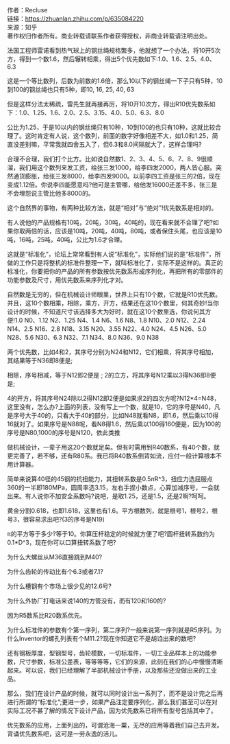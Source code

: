 作者：Recluse  
链接：https://zhuanlan.zhihu.com/p/635084220  
来源：知乎  
著作权归作者所有。商业转载请联系作者获得授权，非商业转载请注明出处。  

法国工程师雷诺看到热气球上的钢丝绳规格繁多，他就想了一个办法，将10开5次方，得到一个数1.6，然后辗转相乘，得出5个优先数如下:1.0、1.6、2.5、4.0、6.3


这是一个等比数列，后数为前数的1.6倍，那么10以下的钢丝绳一下子只有5种，10到100的钢丝绳也只有5种，即10, 16, 25, 40, 63


但是这样分法太稀疏，雷先生就再接再厉，将10开10次方，得出R10优先数系如下：1.0、1.25、1.6、2.0、2.5、3.15、4.0、5.0、6.3、8.0

公比为1.25，于是10以内的钢丝绳只有10种，10到100的也只有10种，这就比较合理了。这时肯定有人说，这个数列，前面的数字好像相差不大，如1.0和1.25，简直没差别嘛，平常我就四舍五入了，但6.3和8.0间隔就大了，这样合理吗?

合理不合理，我们打个比方。比如说自然数1、2、3、4、5、6、7、8、9很顺溜，我们用这个数列来发工资，给张三发1000，给李四发2000，两人皆心服。突然通货膨胀，给张三发8000，给李四发9000。以前李四工资是张三的2倍，现在变成1.12倍。你说李四能愿意吗?他可是主管哪，给他发16000还差不多，张三是不会埋怨说主管比他多8000的。

这个自然界的事物，有两种比较方法，就是“相对”与“绝对”!优先数系是相对的。

有人说他的产品规格有10吨，20吨，30吨，40吨的，现在看来就不合理了吧?如果你取两倍的话，应该是10吨，20吨，40吨，80吨，或者保住头尾，也应该是10吨，16吨，25吨，40吨，公比为1.6才合理。

这就是“标准化”，论坛上常常看到有人说“标准化”，实际他们说的是“标准件”，所做的工作只是将整机的标准件整理一下，就叫标准化了，实际不是这样的。真正的标准化，你要把你的产品的所有参数按优先数系形成序列化，再把所有的零部件的功能参数及尺寸，用优先数系来序列化才对。

自然数是无穷的，但在机械设计师眼里，世界上只有10个数，它就是R10优先数。并且，这10个数相乘，相除，乘方，开方，结果还在这10个数里，何其奇妙!当你设计的时候，不知道尺寸该选择多大为好时，就在这10个数里选，你说何其方便!1.0 N0、1.12 N2、1.25 N4、1.4 N6、1.6 N8、1.8 N10、2.0 N12、2.24 N14、2.5 N16、2.8 N18、3.15 N20、3.55 N22、4.0 N24、4.5 N26、5.0 N28、5.6 N30、6.3 N32、7.1 N34、8.0 N36、9.0 N38


两个优先数，比如4和2，其序号分别为N24和N12，它们相乘，将其序号相加，其结果等于N36即8便是;

相除，序号相减，等于N12即2便是 ; 2的立方，将其序号N12乘以3得N36即8便是;

4的开方，将其序号N24除以2得N12即2便是如果求2的四次方呢?N12*4=N48，这里没有，怎么办?上面的列表，没有写上一个数，就是10，它的序号是N40，凡是序号大于40的，只看大于40的部分，比如N48就看N8，即1.6，然后乘以10得16就对了。如果序号是N88呢，看N8得1.6，然后乘以100得160便是，因为100的序号是N80,1000的序号是N120，依此类推

做机械设计，一辈子用这20个数就足矣。但有时需用到R40数系，有40个数，就更完善了，若不够，还有R80系。我已将R40数系倒背如流，应付一般计算根本不用计算器。

简单来说算40径的45钢的抗扭能力，其扭转系数是0.5*π*R^3，扭应力选屈服点360的一半即180MPa，圆周率选3.15，左右手捏小数点，心算加减序号，一会就出来。有人说你不加安全系数吗?说吧，是取1.25，还是1.5，还是2啊?呵呵。

黄金分割0.618，也即1.618，这里也有1.6。平方根数列，就是根号1，根号2，根号3，很容易求出吧?(3的序号是N19)

π的平方等于多少?等于10。你算压杆稳定的时候就方便了吧?圆杆扭转系数约为0.1*D^3，现在你可以口算扭转系数了吧?

为什么大螺丝从M36直接跳到M40?
  
为什么齿轮的传动比有个6.3或者7.1?

为什么槽钢有个市场上很少见的12.6号?

为什么外协厂打电话来说140的方管没有，而有120和160的?

因为R5数系比R20数系优先。

为什么标准件的参数有个第一序列，第二序列?一般来说第一序列就是R5序列。为什么Inventor的螺孔列表有个M11.2?现在你知道它不是胡诌出来的数吧?
  
还有钢板厚度，型钢型号，齿轮模数，一切标准件，一切工业品样本上的功能参数，尺寸参数，标准公差表，等等等等，它们的来源，此刻在我们的心中慢慢清晰起来。可以说，我们已经理解了半部机械设计手册，以及那些还没做出来的工业品。

那么，我们在设计产品的时候，就可以同时设计出一系列了，而不是设计完之后再进行所谓的“标准化”;更进一步，如果产品注定要序列化，那么我们甚至可以在对实际工况不甚了解的情况下设计产品，因为优先数系已将所有型号包括其中了。

优先数系的应用，上面列出的，可谓沧海一粟，无尽的应用等着我们自己去开发。背诵优先数系吧，这可是一劳永逸的活儿。